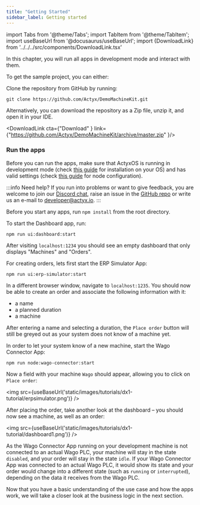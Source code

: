 ```yaml
---
title: "Getting Started"
sidebar_label: Getting started
---
```


import Tabs from '@theme/Tabs';
import TabItem from '@theme/TabItem';
import useBaseUrl from '@docusaurus/useBaseUrl';
import {DownloadLink} from '../../../src/components/DownloadLink.tsx'

In this chapter, you will run all apps in development mode and interact with them.

To get the sample project, you can either:

Clone the repository from GitHub by running:

```
git clone https://github.com/Actyx/DemoMachineKit.git
```

Alternatively, you can download the repository as a Zip file, unzip it, and open it in your IDE.

<DownloadLink cta={"Download" } link={"https://github.com/Actyx/DemoMachineKit/archive/master.zip" }/>

### Run the apps

Before you can run the apps, make sure that ActyxOS is running in development mode (check [this guide](https://developer.actyx.com/docs/os/getting-started/installation) for installation on your OS) and has valid settings (check [this guide](https://developer.actyx.com/docs/learn-actyx/tutorial#configure-your-nodes) for node configuration).

:::info Need help?
If you run into problems or want to give feedback, you are welcome to join our [Discord chat](https://discord.gg/262yJhc), raise an issue in the [GitHub repo](https://github.com/Actyx/DemoMachineKit/issues) or write us an e-mail to developer@actyx.io.
:::

Before you start any apps, run `npm install` from the root directory.

To start the Dashboard app, run:

```
npm run ui:dashboard:start
```

After visiting `localhost:1234` you should see an empty dashboard that only displays "Machines" and "Orders".

For creating orders, lets first start the ERP Simulator App:

```
npm run ui:erp-simulator:start
```

In a different browser window, navigate to `localhost:1235`. You should now be able to create an order and associate the following information with it:

- a name
- a planned duration
- a machine

After entering a name and selecting a duration, the `Place order` button will still be greyed out as your system does not know of a machine yet.

In order to let your system know of a new machine, start the Wago Connector App:

```
npm run node:wago-connector:start
```

Now a field with your machine `Wago` should appear, allowing you to click on `Place order`:

<img src={useBaseUrl('static/images/tutorials/dx1-tutorial/erpsimulator.png')} />

After placing the order, take another look at the dashboard – you should now see a machine, as well as an order:

<img src={useBaseUrl('static/images/tutorials/dx1-tutorial/dashboard1.png')} />

As the Wago Connector App running on your development machine is not connected to an actual Wago PLC, your machine will stay in the state `disabled`, and your order will stay in the state `idle`. If your Wago Connector App was connected to an actual Wago PLC, it would show its state and your order would change into a different state (such as `running` or `interrupted`), depending on the data it receives from the Wago PLC.

Now that you have a basic understanding of the use case and how the apps work, we will take a closer look at the business logic in the next section.
